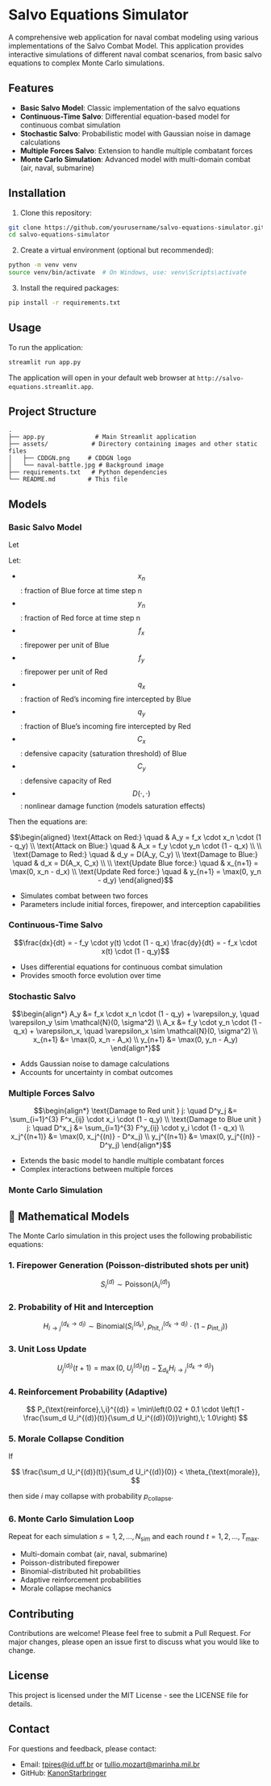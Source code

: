 # Salvo Equations Simulator

A comprehensive web application for naval combat modeling using various implementations of the Salvo Combat Model. This application provides interactive simulations of different naval combat scenarios, from basic salvo equations to complex Monte Carlo simulations.

## Features

- **Basic Salvo Model**: Classic implementation of the salvo equations
- **Continuous-Time Salvo**: Differential equation-based model for continuous combat simulation
- **Stochastic Salvo**: Probabilistic model with Gaussian noise in damage calculations
- **Multiple Forces Salvo**: Extension to handle multiple combatant forces
- **Monte Carlo Simulation**: Advanced model with multi-domain combat (air, naval, submarine)

## Installation

1. Clone this repository:
```bash
git clone https://github.com/yourusername/salvo-equations-simulator.git
cd salvo-equations-simulator
```

2. Create a virtual environment (optional but recommended):
```bash
python -m venv venv
source venv/bin/activate  # On Windows, use: venv\Scripts\activate
```

3. Install the required packages:
```bash
pip install -r requirements.txt
```

## Usage

To run the application:

```bash
streamlit run app.py
```

The application will open in your default web browser at `http://salvo-equations.streamlit.app`.

## Project Structure

```
.
├── app.py              # Main Streamlit application
├── assets/            # Directory containing images and other static files
│   ├── CDDGN.png     # CDDGN logo
│   └── naval-battle.jpg # Background image
├── requirements.txt   # Python dependencies
└── README.md         # This file
```

## Models

### Basic Salvo Model

Let

Let:
* $$x_n$$: fraction of Blue force at time step n
* $$y_n$$: fraction of Red force at time step n
* $$f_x$$: firepower per unit of Blue
* $$f_y$$: firepower per unit of Red
* $$q_x$$: fraction of Red’s incoming fire intercepted by Blue
* $$q_y$$: fraction of Blue’s incoming fire intercepted by Red
* $$C_x$$: defensive capacity (saturation threshold) of Blue
* $$C_y$$: defensive capacity of Red
* $$D(\cdot, \cdot)$$: nonlinear damage function (models saturation effects)

Then the equations are:

```math
\begin{aligned}
\text{Attack on Red:} \quad & A_y = f_x \cdot x_n \cdot (1 - q_y) \\
\text{Attack on Blue:} \quad & A_x = f_y \cdot y_n \cdot (1 - q_x) \\
\\
\text{Damage to Red:} \quad & d_y = D(A_y, C_y) \\
\text{Damage to Blue:} \quad & d_x = D(A_x, C_x) \\
\\
\text{Update Blue force:} \quad & x_{n+1} = \max(0, x_n - d_x) \\
\text{Update Red force:} \quad & y_{n+1} = \max(0, y_n - d_y)
\end{aligned}
```
 
- Simulates combat between two forces
- Parameters include initial forces, firepower, and interception capabilities

### Continuous-Time Salvo
```math
\frac{dx}{dt} = - f_y \cdot y(t) \cdot (1 - q_x)
\frac{dy}{dt} = - f_x \cdot x(t) \cdot (1 - q_y)
```

- Uses differential equations for continuous combat simulation
- Provides smooth force evolution over time

### Stochastic Salvo
```math
\begin{align*}
A_y &= f_x \cdot x_n \cdot (1 - q_y) + \varepsilon_y, \quad \varepsilon_y \sim \mathcal{N}(0, \sigma^2) \\
A_x &= f_y \cdot y_n \cdot (1 - q_x) + \varepsilon_x, \quad \varepsilon_x \sim \mathcal{N}(0, \sigma^2) \\
x_{n+1} &= \max(0, x_n - A_x) \\
y_{n+1} &= \max(0, y_n - A_y)
\end{align*}
```
- Adds Gaussian noise to damage calculations
- Accounts for uncertainty in combat outcomes

### Multiple Forces Salvo
```math
\begin{align*}
\text{Damage to Red unit } j: \quad D^y_j &= \sum_{i=1}^{3} F^x_{ij} \cdot x_i \cdot (1 - q_y) \\
\text{Damage to Blue unit } j: \quad D^x_j &= \sum_{i=1}^{3} F^y_{ij} \cdot y_i \cdot (1 - q_x) \\
x_j^{(n+1)} &= \max(0, x_j^{(n)} - D^x_j) \\
y_j^{(n+1)} &= \max(0, y_j^{(n)} - D^y_j)
\end{align*}
```
- Extends the basic model to handle multiple combatant forces
- Complex interactions between multiple forces

### Monte Carlo Simulation

## 📐 Mathematical Models

The Monte Carlo simulation in this project uses the following probabilistic equations:

### 1. Firepower Generation (Poisson-distributed shots per unit)
$$
S_i^{(d)} \sim \text{Poisson}(\lambda_i^{(d)})
$$

### 2. Probability of Hit and Interception
$$
H_{i \rightarrow j}^{(d_k \rightarrow d_l)} \sim \text{Binomial}\left(S_i^{(d_k)},\; p_{\text{hit},\,i}^{(d_k \rightarrow d_l)} \cdot (1 - p_{\text{int},\,j})\right)
$$

### 3. Unit Loss Update
$$
U_j^{(d_l)}(t+1) = \max\left(0,\; U_j^{(d_l)}(t) - \sum_{d_k} H_{i \rightarrow j}^{(d_k \rightarrow d_l)} \right)
$$

### 4. Reinforcement Probability (Adaptive)
$$
P_{\text{reinforce},\,i}^{(d)} = \min\left(0.02 + 0.1 \cdot \left(1 - \frac{\sum_d U_i^{(d)}(t)}{\sum_d U_i^{(d)}(0)}\right),\; 1.0\right)
$$

### 5. Morale Collapse Condition
If

$$
\frac{\sum_d U_i^{(d)}(t)}{\sum_d U_i^{(d)}(0)} < \theta_{\text{morale}},
$$

then side $i$ may collapse with probability $p_{\text{collapse}}$.

### 6. Monte Carlo Simulation Loop
Repeat for each simulation $s = 1, 2, \dots, N_{\text{sim}}$ and each round $t = 1, 2, \dots, T_{\text{max}}$.

- Multi-domain combat (air, naval, submarine)
- Poisson-distributed firepower
- Binomial-distributed hit probabilities
- Adaptive reinforcement probabilities
- Morale collapse mechanics

## Contributing

Contributions are welcome! Please feel free to submit a Pull Request. For major changes, please open an issue first to discuss what you would like to change.

## License

This project is licensed under the MIT License - see the LICENSE file for details.

## Contact

For questions and feedback, please contact:
- Email: tpires@id.uff.br or tullio.mozart@marinha.mil.br
- GitHub: [KanonStarbringer](https://github.com/KanonStarbringer) 
